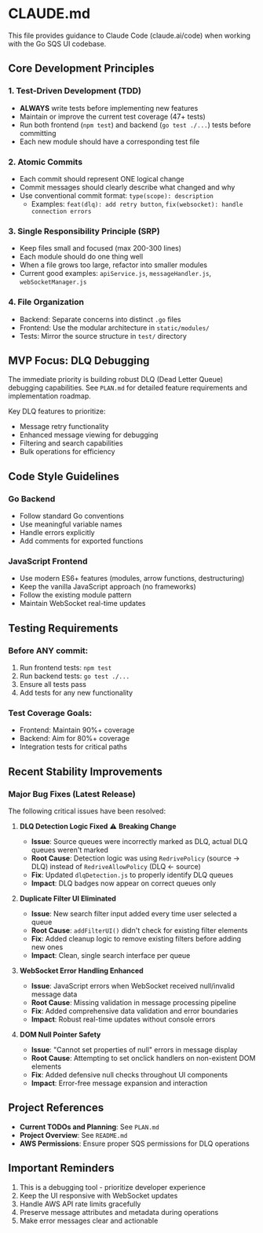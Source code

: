 # CLAUDE.md

This file provides guidance to Claude Code (claude.ai/code) when working with the Go SQS UI codebase.

## Core Development Principles

### 1. Test-Driven Development (TDD)
- **ALWAYS** write tests before implementing new features
- Maintain or improve the current test coverage (47+ tests)
- Run both frontend (`npm test`) and backend (`go test ./...`) tests before committing
- Each new module should have a corresponding test file

### 2. Atomic Commits
- Each commit should represent ONE logical change
- Commit messages should clearly describe what changed and why
- Use conventional commit format: `type(scope): description`
  - Examples: `feat(dlq): add retry button`, `fix(websocket): handle connection errors`

### 3. Single Responsibility Principle (SRP)
- Keep files small and focused (max 200-300 lines)
- Each module should do one thing well
- When a file grows too large, refactor into smaller modules
- Current good examples: `apiService.js`, `messageHandler.js`, `webSocketManager.js`

### 4. File Organization
- Backend: Separate concerns into distinct `.go` files
- Frontend: Use the modular architecture in `static/modules/`
- Tests: Mirror the source structure in `test/` directory

## MVP Focus: DLQ Debugging

The immediate priority is building robust DLQ (Dead Letter Queue) debugging capabilities. See `PLAN.md` for detailed feature requirements and implementation roadmap.

Key DLQ features to prioritize:
- Message retry functionality
- Enhanced message viewing for debugging
- Filtering and search capabilities
- Bulk operations for efficiency

## Code Style Guidelines

### Go Backend
- Follow standard Go conventions
- Use meaningful variable names
- Handle errors explicitly
- Add comments for exported functions

### JavaScript Frontend
- Use modern ES6+ features (modules, arrow functions, destructuring)
- Keep the vanilla JavaScript approach (no frameworks)
- Follow the existing module pattern
- Maintain WebSocket real-time updates

## Testing Requirements

### Before ANY commit:
1. Run frontend tests: `npm test`
2. Run backend tests: `go test ./...`
3. Ensure all tests pass
4. Add tests for any new functionality

### Test Coverage Goals:
- Frontend: Maintain 90%+ coverage
- Backend: Aim for 80%+ coverage
- Integration tests for critical paths

## Recent Stability Improvements

### Major Bug Fixes (Latest Release)
The following critical issues have been resolved:

1. **DLQ Detection Logic Fixed** ⚠️ **Breaking Change**
   - **Issue**: Source queues were incorrectly marked as DLQ, actual DLQ queues weren't marked
   - **Root Cause**: Detection logic was using `RedrivePolicy` (source → DLQ) instead of `RedriveAllowPolicy` (DLQ ← source)
   - **Fix**: Updated `dlqDetection.js` to properly identify DLQ queues
   - **Impact**: DLQ badges now appear on correct queues only

2. **Duplicate Filter UI Eliminated**
   - **Issue**: New search filter input added every time user selected a queue
   - **Root Cause**: `addFilterUI()` didn't check for existing filter elements
   - **Fix**: Added cleanup logic to remove existing filters before adding new ones
   - **Impact**: Clean, single search interface per queue

3. **WebSocket Error Handling Enhanced**
   - **Issue**: JavaScript errors when WebSocket received null/invalid message data
   - **Root Cause**: Missing validation in message processing pipeline
   - **Fix**: Added comprehensive data validation and error boundaries
   - **Impact**: Robust real-time updates without console errors

4. **DOM Null Pointer Safety**
   - **Issue**: "Cannot set properties of null" errors in message display
   - **Root Cause**: Attempting to set onclick handlers on non-existent DOM elements
   - **Fix**: Added defensive null checks throughout UI components
   - **Impact**: Error-free message expansion and interaction

## Project References

- **Current TODOs and Planning**: See `PLAN.md`
- **Project Overview**: See `README.md`
- **AWS Permissions**: Ensure proper SQS permissions for DLQ operations

## Important Reminders

1. This is a debugging tool - prioritize developer experience
2. Keep the UI responsive with WebSocket updates
3. Handle AWS API rate limits gracefully
4. Preserve message attributes and metadata during operations
5. Make error messages clear and actionable